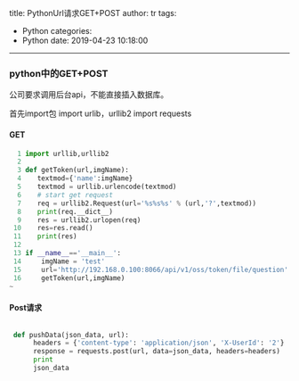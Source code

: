 title: PythonUrl请求GET+POST
author: tr
tags:
  - Python
categories:
  - Python
date: 2019-04-23 10:18:00
---
### python中的GET+POST

公司要求调用后台api，不能直接插入数据库。

首先import包
import urlib，urllib2
import requests

<!--more-->

#### GET

```python
  1 import urllib,urllib2
  2 
  3 def getToken(url,imgName):
  4    textmod={'name':imgName}
  5    textmod = urllib.urlencode(textmod)
  6    # start get request
  7    req = urllib2.Request(url='%s%s%s' % (url,'?',textmod))
  8    print(req.__dict__)
  9    res = urllib2.urlopen(req)
 10    res=res.read()
 11    print(res)
 12 
 13 if __name__=='__main__':
 14     imgName = 'test'
 15     url='http://192.168.0.100:8066/api/v1/oss/token/file/question'
 16     getToken(url,imgName)
~                               

```

#### Post请求

```python

 def pushData(json_data, url):
      headers = {'content-type': 'application/json', 'X-UserId': '2'}
      response = requests.post(url, data=json_data, headers=headers)
      print
      json_data


```